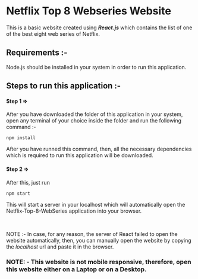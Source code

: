 # Netflix Top 8 Webseries Website

This is a basic website created using ***React.js*** which contains the list of one of the best eight web series of Netflix.

## Requirements :-
Node.js should be installed in your system in order to run this application.

## Steps to run this application :-
#### Step 1 =>
After you have downloaded the folder of this application in your system, open any terminal of your choice inside the folder and run the following command :-
```
npm install
```
After you have runned this command, then, all the necessary dependencies which is required to run this application will be downloaded.
#### Step 2 =>
After this, just run
```
npm start
```
This will start a server in your localhost which will automatically open the Netflix-Top-8-WebSeries application into your browser.

<br />

NOTE :- In case, for any reason, the server of React failed to open the website automatically, then, you can manually open the website by copying the *localhost* url and paste it in the browser.

### NOTE: - This website is not mobile responsive, therefore, open this website either on a Laptop or on a Desktop.

